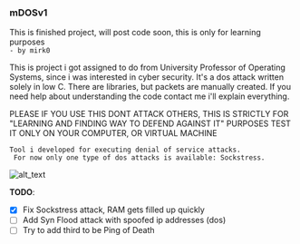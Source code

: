 ### mDOSv1
This is finished project, will post code soon, this is only for learning purposes
<br />`- by mirk0`

This is project i got assigned to do from University Professor of Operating Systems, since i was interested in cyber security.
It's a dos attack written solely in low C.
There are libraries, but packets are manually created.
If you need help about understanding the code contact me i'll explain everything.

PLEASE IF YOU USE THIS DONT ATTACK OTHERS, THIS IS STRICTLY FOR "LEARNING AND FINDING WAY TO DEFEND AGAINST IT" PURPOSES
TEST IT ONLY ON YOUR COMPUTER, OR VIRTUAL MACHINE

`Tool i developed for executing denial of service attacks. ` <br />`
For now only one type of dos attacks is available: Sockstress.`<br />

![alt_text](https://github.com/mirkonikic/m_dos/blob/master/Screenshot%20from%202020-07-20%2013-36-23.png)

**TODO**:
- [x] Fix Sockstress attack, RAM gets filled up quickly
- [ ] Add Syn Flood attack with spoofed ip addresses (dos)
- [ ] Try to add third to be Ping of Death
